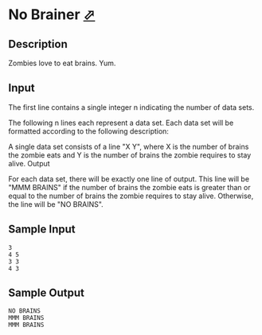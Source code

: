 # No Brainer [⬀](http://poj.org/problem?id=2027)

## Description

Zombies love to eat brains. Yum.

## Input

The first line contains a single integer n indicating the number of data sets. 

The following n lines each represent a data set. Each data set will be formatted according to the following description: 

A single data set consists of a line "X Y", where X is the number of brains the zombie eats and Y is the number of brains the zombie requires to stay alive. 
Output

For each data set, there will be exactly one line of output. This line will be "MMM BRAINS" if the number of brains the zombie eats is greater than or equal to the number of brains the zombie requires to stay alive. Otherwise, the line will be "NO BRAINS".

## Sample Input
```
3
4 5
3 3
4 3
```

## Sample Output
```
NO BRAINS
MMM BRAINS
MMM BRAINS
```
